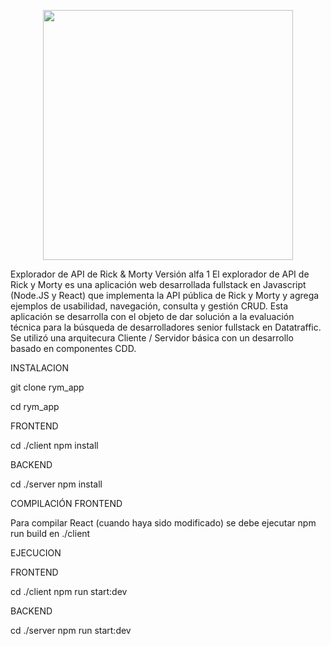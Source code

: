 <p align="center"><a href="https://laravel.com" target="_blank"><img src="https://raw.githubusercontent.com/laravel/art/master/logo-lockup/5%20SVG/2%20CMYK/1%20Full%20Color/laravel-logolockup-cmyk-red.svg" width="400"></a></p>

Explorador de API de Rick & Morty
Versión alfa 1
El explorador de API de Rick y Morty es una aplicación web desarrollada fullstack en Javascript (Node.JS y React) que implementa la API pública de Rick y Morty y agrega ejemplos de usabilidad, navegación, consulta y gestión CRUD.
Esta aplicación se desarrolla con el objeto de dar solución a la evaluación técnica para la búsqueda de desarrolladores senior fullstack en Datatraffic.
Se utilizó una arquitecura Cliente / Servidor básica con un desarrollo basado en componentes CDD.

INSTALACION


git clone rym_app


cd rym_app



FRONTEND

cd ./client
npm install




BACKEND

cd ./server
npm install




COMPILACIÓN FRONTEND

Para compilar React (cuando haya sido modificado) se debe ejecutar npm run build en ./client


EJECUCION



FRONTEND

cd ./client
npm run start:dev




BACKEND

cd ./server
npm run start:dev

